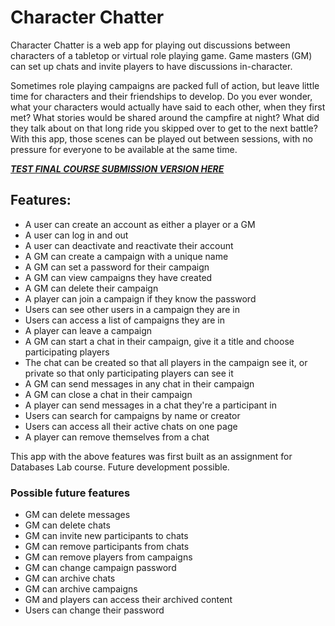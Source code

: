 # Character Chatter

Character Chatter is a web app for playing out discussions between characters of a tabletop or virtual role playing game. Game masters (GM) can set up chats and invite players to have discussions in-character.

Sometimes role playing campaigns are packed full of action, but leave little time for characters and their friendships to develop. Do you ever wonder, what your characters would actually have said to each other, when they first met? What stories would be shared around the campfire at night? What did they talk about on that long ride you skipped over to get to the next battle? With this app, those scenes can be played out between sessions, with no pressure for everyone to be available at the same time.

[_**TEST FINAL COURSE SUBMISSION VERSION HERE**_](https://character-chatter.herokuapp.com/)

## Features:
* A user can create an account as either a player or a GM
* A user can log in and out
* A user can deactivate and reactivate their account
* A GM can create a campaign with a unique name
* A GM can set a password for their campaign
* A GM can view campaigns they have created
* A GM can delete their campaign
* A player can join a campaign if they know the password
* Users can see other users in a campaign they are in
* Users can access a list of campaigns they are in
* A player can leave a campaign
* A GM can start a chat in their campaign, give it a title and choose participating players
* The chat can be created so that all players in the campaign see it, or private so that only participating players can see it
* A GM can send messages in any chat in their campaign
* A GM can close a chat in their campaign
* A player can send messages in a chat they're a participant in
* Users can search for campaigns by name or creator
* Users can access all their active chats on one page
* A player can remove themselves from a chat

This app with the above features was first built as an assignment for Databases Lab course. Future development possible.

### Possible future features
* GM can delete messages
* GM can delete chats
* GM can invite new participants to chats
* GM can remove participants from chats
* GM can remove players from campaigns
* GM can change campaign password
* GM can archive chats
* GM can archive campaigns
* GM and players can access their archived content
* Users can change their password
